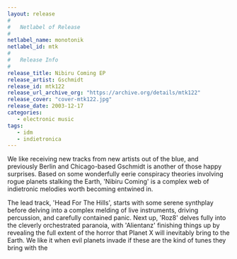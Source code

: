 ```yaml
---
layout: release
#
#   Netlabel of Release
#
netlabel_name: monotonik
netlabel_id: mtk
#
#   Release Info
#
release_title: Nibiru Coming EP
release_artist: Gschmidt
release_id: mtk122
release_url_archive_org: "https://archive.org/details/mtk122"
release_cover: "cover-mtk122.jpg"
release_date: 2003-12-17
categories:
   - electronic music
tags:
   - idm
   - indietronica
---
```

We like receiving new tracks from new artists out of the blue, and previously Berlin and Chicago-based Gschmidt is another of those happy surprises. Based on some wonderfully eerie conspiracy theories involving rogue planets stalking the Earth, 'Nibiru Coming' is a complex web of indietronic melodies worth becoming entwined in.

The lead track, 'Head For The Hills', starts with some serene synthplay before delving into a complex melding of live instruments, driving percussion, and carefully contained panic. Next up, 'Roz8' delves fully into the cleverly orchestrated paranoia, with 'Alientanz' finishing things up by revealing the full extent of the horror that Planet X will inevitably bring to the Earth. We like it when evil planets invade if these are the kind of tunes they bring with the


